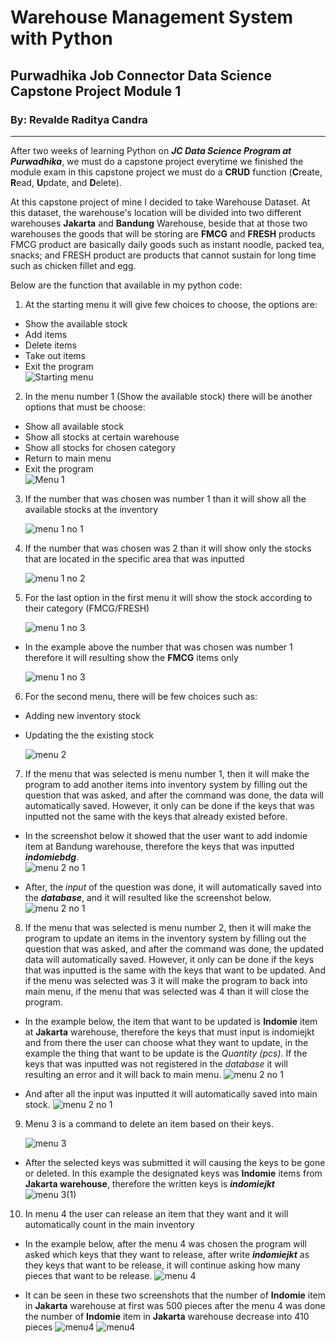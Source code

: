 # Warehouse Management System with Python
## Purwadhika Job Connector Data Science Capstone Project Module 1
### By: Revalde Raditya Candra
<hr>

After two weeks of learning Python on ***JC Data Science Program at Purwadhika***, we must do a capstone project everytime we finished the module exam in this capstone project we must do a **CRUD** function (**C**reate, **R**ead, **U**pdate, and **D**elete).

At this capstone project of mine I decided to take Warehouse Dataset. At this dataset, the warehouse's location will be divided into two different warehouses **Jakarta** and **Bandung** Warehouse, beside that at those two warehouses the goods that will be storing are **FMCG** and **FRESH** products FMCG product are basically daily goods such as instant noodle, packed tea, snacks; and FRESH product are products that cannot sustain for long time such as chicken fillet and egg.

Below are the function that available in my python code:

1. At the starting menu it will give few choices to choose, the options are:
  - Show the available stock
  - Add items
  - Delete items
  - Take out items
  - Exit the program<br>
  ![Starting menu](Screenshot/ss1.jpg)
 
2. In the menu number 1 (Show the available stock) there will be another options that must be choose:
  - Show all available stock
  - Show all stocks at certain warehouse
  - Show all stocks for chosen category
  - Return to main menu
  - Exit the program<br>
    ![Menu 1](Screenshot/ss2.jpg)
 
3. If the number that was chosen was number 1 than it will show all the available stocks at the inventory
 
   ![menu 1 no 1](Screenshot/ss3.jpg)
 
4. If the number that was chosen was 2 than it will show only the stocks that are located in the specific area that was inputted

   ![menu 1 no 2](Screenshot/ss4.jpg)

5. For the last option in the first menu it will show the stock according to their category (FMCG/FRESH)

   ![menu 1 no 3](Screenshot/ss5.jpg)
  - In the example above the number that was chosen was number 1 therefore it will resulting show the **FMCG** items only

    ![menu 1 no 3](Screenshot/ss5(1).jpg)

6. For the second menu, there will be few choices such as:
  - Adding new inventory stock
  - Updating the the existing stock
  
    ![menu 2](Screenshot/ss6.jpg)
 
7. If the menu that was selected is menu number 1, then it will make the program to add another items into inventory system by filling out the question that was asked, and after the command was done, the data will automatically saved. However, it only can be done if the keys that was inputted not the same with the keys that already existed before.
  - In the screenshot below it showed that the user want to add indomie item at Bandung warehouse, therefore the keys that was inputted ***indomiebdg***.<br>
     ![menu 2 no 1](Screenshot/ss7.jpg)

  - After, the *input* of the question was done, it will automatically saved into the ***database***, and it will resulted like the screenshot below.
     ![menu 2 no 1](Screenshot/ss7(1).jpg)

8. If the menu that was selected is menu number 2, then it will make the program to update an items in the inventory system by filling out the question that was asked, and after the command was done, the updated data will automatically saved. However, it only can be done if the keys that was inputted is the same with the keys that want to be updated. And if the menu was selected was 3 it will make the program to back into main menu, if the menu that was selected was 4 than it will close the program.
  - In the example below, the item that want to be updated is **Indomie** item at **Jakarta** warehouse, therefore the keys that must input is indomiejkt and from there the user can choose what they want to update, in the example the thing that want to be update is the *Quantity (pcs)*. If the keys that was inputted was not registered in the *database* it will resulting an error and it will back to main menu.
    ![menu 2 no 1](Screenshot/ss8.jpg)

  - And after all the input was inputted it will automatically saved into main stock.
    ![menu 2 no 1](Screenshot/ss8(1).jpg)

9. Menu 3 is a command to delete an item based on their keys.

   ![menu 3](Screenshot/ss9.jpg)
  - After the selected keys was submitted it will causing the keys to be gone or deleted. In this example the designated keys was **Indomie** items from **Jakarta warehouse**, therefore the written keys is ***indomiejkt***
   ![menu 3(1)](Screenshot/ss9(1).jpg)

10. In menu 4 the user can release an item that they want and it will automatically count in the main inventory
  - In the example below, after the menu 4 was chosen the program will asked which keys that they want to release, after write ***indomiejkt*** as they keys that want to be release, it will continue asking how many pieces that want to be release.
    ![menu 4](Screenshot/ss10.jpg)
    
  - It can be seen in these two screenshots that the number of **Indomie** item in **Jakarta** warehouse at first was 500 pieces after the menu 4 was done the number of **Indomie** item in **Jakarta** warehouse decrease into 410 pieces
     ![menu4](Screenshot/ss3.jpg)
     ![menu4](Screenshot/ss10(2).jpg)
